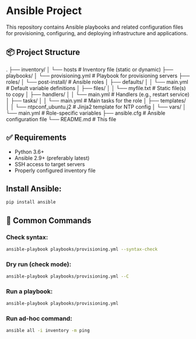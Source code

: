 # Ansible Project

This repository contains Ansible playbooks and related configuration files for provisioning, configuring, and deploying infrastructure and applications.

## 📦 Project Structure

.
├── inventory/
│ └── hosts # Inventory file (static or dynamic)
├── playbooks/
│ └── provisioning.yml # Playbook for provisioning servers
├── roles/
│ └── post-install/ # Ansible roles
│ ├── defaults/
│ │ └── main.yml # Default variable definitions
│ ├── files/
│ │ └── myfile.txt # Static file(s) to copy
│ ├── handlers/
│ │ └── main.yml # Handlers (e.g., restart service)
│ ├── tasks/
│ │ └── main.yml # Main tasks for the role
│ ├── templates/
│ │ └── ntpconf_ubuntu.j2 # Jinja2 template for NTP config
│ └── vars/
│ └── main.yml # Role-specific variables
├── ansible.cfg # Ansible configuration file
└── README.md # This file

## ✅ Requirements

- Python 3.6+
- Ansible 2.9+ (preferably latest)
- SSH access to target servers
- Properly configured inventory file

## Install Ansible:

```bash
pip install ansible
```

## 🔧 Common Commands

### Check syntax:

```bash
ansible-playbook playbooks/provisioning.yml --syntax-check
```

### Dry run (check mode):

```bash
ansible-playbook playbooks/provisioning.yml --C
```

### Run a playbook:

```bash
ansible-playbook playbooks/provisioning.yml
```

### Run ad-hoc command:

```bash
ansible all -i inventory -m ping
```
